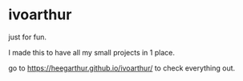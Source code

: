 # ivoarthur

just for fun.

I made this to have all my small projects in 1 place.

go to https://heegarthur.github.io/ivoarthur/ to check everything out.

